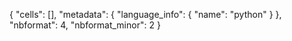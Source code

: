 {
  "cells": [],
  "metadata": {
    "language_info": {
      "name": "python"
    }
  },
  "nbformat": 4,
  "nbformat_minor": 2
}